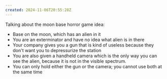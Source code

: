 ```yaml
---
created: 2024-11-06T20:55:28Z
---
```


Talking about the moon base horror game idea:
- Base on the moon, which has an alien in it
- You are an exterminator and have no idea what alien is in there
- Your company gives you a gun that is kind of useless because they don't want you to depressurize the station
- You are also given a handheld camera which is the only way you can see the alien, because it is not in the visible spectrum.
- You can only hold either the gun or the camera; you cannot use both at the same time
